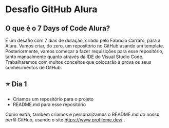 # Desafio GitHub Alura

## O que é o 7 Days of Code Alura?

É um desafio com 7 dias de duração, criado pelo Fabrício Carraro, para a Alura. Vamos criar, do zero, um repositório no GitHub usando um template. Posteriormente, vamos começar a fazer requisições para esse repositório, tanto manualmente quanto através da IDE do Visual Studio Code. Trabalharemos com muitos conceitos que colocarão à prova os seus conhecimentos de GitHub.

## ⭐ Dia 1
- Criamos um repositório para o projeto
- README.md para esse repositório

 Como extra, também criamos e personalizamos o README.md do nosso perfil GitHub, usando o site https://www.profileme.dev/ .
